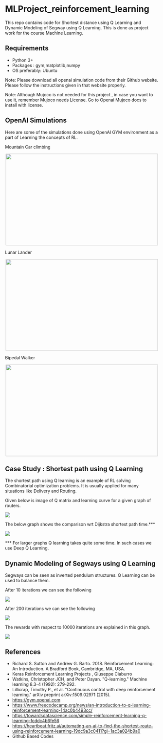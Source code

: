 # MLProject_reinforcement_learning
This repo contains code for Shortest distance using Q Learning and Dynamic Modeling of Segway using Q Learning.
This is done as project work for the course Machine Learning.

## Requirements

- Python 3+
- Packages : gym,matplotlib,numpy
- OS preferably: Ubuntu

Note: Please download all openai simulation code from their Github website. Please follow the instructions given in that website properly.

Note: Although Mujoco is not needed for this project , in case you want to use it, remember Mujoco needs License. Go to Openai Mujoco docs to install with license.

## OpenAI Simulations
Here are some of the simulations done using OpenAI GYM environment as a part of Learning the concepts of RL.

Mountain Car climbing

<p align="center">
<img src="https://github.com/venkatramnank/MLProject_reinforcement_learning/blob/main/GraphsAndGIFs/mountaincar.gif" width="500" height="300">
  </p>

Lunar Lander

<p align="center">
<img src="https://github.com/venkatramnank/MLProject_reinforcement_learning/blob/main/GraphsAndGIFs/lunarlander.gif" width="500" height="300">
  </p>
  
Bipedal Walker
 
<p align="center">
<img src="https://github.com/venkatramnank/MLProject_reinforcement_learning/blob/main/GraphsAndGIFs/walker.gif" width="500" height="300">
  </p>
  
 ## Case Study : Shortest path using Q Learning
  
The shortest path using Q learning is an example of RL solving Combinatorial optimization problems. It is usually applied for many situations like Delivery and Routing. 

Given below is image of Q matrix and learning curve for a given graph of routers.
<p>
<img src="https://github.com/venkatramnank/MLProject_reinforcement_learning/blob/main/GraphsAndGIFs/shortestdistanceQ.png" >
  </p>
 
 The below graph shows the comparison wrt Dijkstra shortest path time.***
 <p>
<img src="https://github.com/venkatramnank/MLProject_reinforcement_learning/blob/main/GraphsAndGIFs/comparoQshortrst.png" >
  </p>
 *** For larger graphs Q learning takes quite some time. In such cases we use Deep Q Learning.
 
 ## Dynamic Modeling of Segways using Q Learning
 Segways can be seen as inverted pendulum structures. Q Learning can be used to balance them.
 
 After 10 iterations we can see the following
  <p>
<img src="https://github.com/venkatramnank/MLProject_reinforcement_learning/blob/main/GraphsAndGIFs/Cartploe10.gif" >
  </p>
 After 200 iterations we can see the following
  <p>
<img src="https://github.com/venkatramnank/MLProject_reinforcement_learning/blob/main/GraphsAndGIFs/CartpoleQLearn20.gif" >
  </p>
 
 The rewards with respect to 10000 iterations are explained in this graph.
  <p>
<img src="https://github.com/venkatramnank/MLProject_reinforcement_learning/blob/main/GraphsAndGIFs/rewards.png" >
  </p>

## References
- Richard S. Sutton and Andrew G. Barto. 2018. Reinforcement Learning: An Introduction. A Bradford Book, Cambridge, MA, USA.
- Keras Reinforcement Learning Projects , Giuseppe Ciaburro
- Watkins, Christopher JCH, and Peter Dayan. "Q-learning." Machine learning 8.3-4 (1992): 279-292.
- Lillicrap, Timothy P., et al. "Continuous control with deep reinforcement learning." arXiv preprint arXiv:1509.02971 (2015).
- https://gym.openai.com
- https://www.freecodecamp.org/news/an-introduction-to-q-learning-reinforcement-learning-14ac0b4493cc/
- https://towardsdatascience.com/simple-reinforcement-learning-q-learning-fcddc4b6fe56
- https://heartbeat.fritz.ai/automating-an-ai-to-find-the-shortest-route-using-reinforcement-learning-19dc9a3c0411?gi=1ac3a024b9a0
- Github Based Codes


